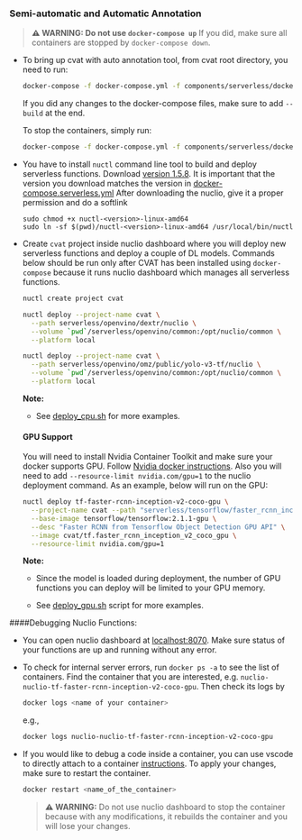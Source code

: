 
### Semi-automatic and Automatic Annotation


> **⚠ WARNING: Do not use `docker-compose up`**
>  If you did, make sure all containers are stopped by `docker-compose down`.
- To bring up cvat with auto annotation tool, from cvat root directory, you need to run:
  ```bash
  docker-compose -f docker-compose.yml -f components/serverless/docker-compose.serverless.yml up -d
  ```
  If you did any changes to the docker-compose files, make sure to add `--build` at the end.

  To stop the containers, simply run:

  ```bash
  docker-compose -f docker-compose.yml -f components/serverless/docker-compose.serverless.yml down
  ```

- You have to install `nuctl` command line tool to build and deploy serverless
  functions. Download [version 1.5.8](https://github.com/nuclio/nuclio/releases).
  It is important that the version you download matches the version in
  [docker-compose.serverless.yml](/components/serverless/docker-compose.serverless.yml)
  After downloading the nuclio, give it a proper permission and do a softlink
  ```
  sudo chmod +x nuctl-<version>-linux-amd64
  sudo ln -sf $(pwd)/nuctl-<version>-linux-amd64 /usr/local/bin/nuctl
  ```

- Create `cvat` project inside nuclio dashboard where you will deploy new serverless functions and deploy a couple of DL models. Commands below should be run only after CVAT has been installed using `docker-compose` because it runs nuclio dashboard which manages all serverless functions.

  ```bash
  nuctl create project cvat
  ```

  ```bash
  nuctl deploy --project-name cvat \
    --path serverless/openvino/dextr/nuclio \
    --volume `pwd`/serverless/openvino/common:/opt/nuclio/common \
    --platform local
  ```

  ```bash
  nuctl deploy --project-name cvat \
    --path serverless/openvino/omz/public/yolo-v3-tf/nuclio \
    --volume `pwd`/serverless/openvino/common:/opt/nuclio/common \
    --platform local
  ```
  **Note:**
  - See [deploy_cpu.sh](/serverless/deploy_cpu.sh) for more examples.

  #### GPU Support
  You will need to install Nvidia Container Toolkit and make sure your docker supports GPU. Follow [Nvidia docker instructions](https://www.tensorflow.org/install/docker#gpu_support).
  Also you will need to add `--resource-limit nvidia.com/gpu=1` to the nuclio deployment command.
  As an example, below will run on the GPU:

  ```bash
  nuctl deploy tf-faster-rcnn-inception-v2-coco-gpu \
    --project-name cvat --path "serverless/tensorflow/faster_rcnn_inception_v2_coco/nuclio" --platform local \
    --base-image tensorflow/tensorflow:2.1.1-gpu \
    --desc "Faster RCNN from Tensorflow Object Detection GPU API" \
    --image cvat/tf.faster_rcnn_inception_v2_coco_gpu \
    --resource-limit nvidia.com/gpu=1
  ```

  **Note:**
    - Since the model is loaded during deployment, the number of GPU functions you can deploy will be limited to your GPU memory.

  -  See [deploy_gpu.sh](/serverless/deploy_gpu.sh) script for more examples.

####Debugging Nuclio Functions:

- You can open nuclio dashboard at [localhost:8070](http://localhost:8070). Make sure status of your functions are up and running without any error.

- To check for internal server errors, run `docker ps -a` to see the list of containers. Find the container that you are interested, e.g. `nuclio-nuclio-tf-faster-rcnn-inception-v2-coco-gpu`. Then check its logs by

  ```bash
  docker logs <name of your container>
  ```
  e.g.,

  ```bash
  docker logs nuclio-nuclio-tf-faster-rcnn-inception-v2-coco-gpu
  ```

- If you would like to debug a code inside a container, you can use vscode to directly attach to a container [instructions](https://code.visualstudio.com/docs/remote/attach-container). To apply your changes, make sure to restart the container.
  ```bash
  docker restart <name_of_the_container>
  ```

  > **⚠ WARNING:**
  >  Do not use nuclio dashboard to stop the container because with any modifications, it rebuilds the container and you will lose your changes.
